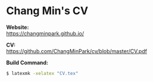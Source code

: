 # Chang Min's CV

**Website:**<br>
https://changminpark.github.io/

**CV:**<br>
https://github.com/ChangMinPark/cv/blob/master/CV.pdf

**Build Command:**
```sh
$ latexmk -xelatex "CV.tex"
```

